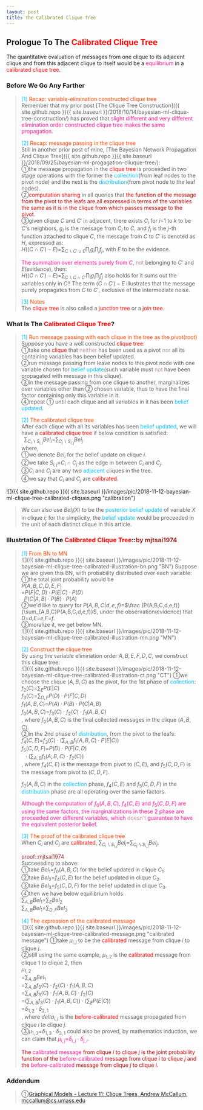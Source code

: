 ```yaml
---
layout: post
title: The Calibrated Clique Tree
---
```


## Prologue To The <font color="Red">Calibrated Clique Tree</font>
<p class="message">
The quantitative evaluation of messages from one clique to its adjacent clique and from this adjacent clique to itself would be a <font color="DeepPink">equilibrium</font> in a <font color="Red">calibrated clique tree</font>.
</p>

### Before We Go Any Farther
><font color="DeepSkyBlue">[1]</font>
><font color="OrangeRed">Recap: variable-elimination constructed clique tree</font>  
>Remember that my prior post [The Clique Tree Construction]({{ site.github.repo }}{{ site.baseurl }}/2018/10/14/bayesian-ml-clique-tree-construction/) has proved that <font color="DeepPink">slight different and very different elimination order constructed clique tree makes the same propagation</font>.  
>
><font color="DeepSkyBlue">[2]</font>
><font color="OrangeRed">Recap: message passing in the clique tree</font>  
>Still in another prior post of mine, [The Bayesian Network Propagation And Clique Tree]({{ site.github.repo }}{{ site.baseurl }}/2018/09/25/bayesian-ml-progagation-cliuque-tree/):  
>&#10112;the message propagation in the <font color="Red">clique tree</font> is proceeded in two stage operations with the former the <font color="DeepSkyBlue">collection</font>(from leaf nodes to the pivot node) and the next is the <font color="DeepSkyBlue">distribution</font>(from pivot node to the leaf nodes).  
>&#10113;<font color="Red">computation sharing</font> in all queries that <font color="#C20000">the function of the message from the pivot to the leafs are all expressed in terms of the variables the same as it is in the clique from which passes message to the pivot</font>.  
>&#10114;given clique $C$ and $C'$ in adjacent, there exists $C_{i}$ for $i$=$1$ to $k$ to be $C$'s neighbors, $g_{i}$ is the message from $C_{i}$ to $C$, and $f_{j}$ is the $j$-th function attached to clique $C$, the message from $C$ to $C'$ is denoted as $H$, expressed as:  
>$H((C\cap C')-E)$=$\sum_{C\backslash C'\cup E}\prod_{i}g_{i}\prod_{j}f_{j}$, with $E$ to be the evidence.  
>
><font color="DeepPink">The summation over elements purely from $C$</font>, <font color="RosyBrown">not</font> belonging to $C'$ and $E$(evidence), then:  
>$H((C\cap C')-E)$=$\sum_{C\backslash C\cap C'}\prod_{i}g_{i}\prod_{j}f_{j}$ also holds for it sums out the variables only in $C$!!
>The term $(C\cap C')-E$ illustrates that the message purely propagates from $C$ to $C'$, exclusive of the intermediate noise.  
>
><font color="DeepSkyBlue">[3]</font>
><font color="OrangeRed">Notes</font>  
>The <font color="Red">clique tree</font> is also called a <font color="Red">junction tree</font> or a <font color="Red">join tree</font>.  

### What Is The <font color="Red">Calibrated Clique Tree</font>?
><font color="DeepSkyBlue">[1]</font>
><font color="OrangeRed">Run message passing with each clique in the tree as the pivot(root)</font>  
>Suppose you have a well constructed <font color="Red">clique tree</font>:  
>&#10112;take one <font color="Red">clique</font> that <font color="RosyBrown">neither</font> has been used as a pivot <font color="RosyBrown">nor</font> all its containing variables has been belief updated.  
>&#10113;run message passing from leave nodes to this pivot node with one variable chosen for <font color="DeepSkyBlue">belief update</font>(such variable must <font color="RosyBrown">not</font> have been propagated with message in this clique).  
>&#10114;in the message passing from one clique to another, marginalizes over variables other than &#10113; chosen variable, thus to have the final factor containing only this variable in it.  
>&#10115;repeat &#10112; until each clique and all variables in it has been <font color="DeepSkyBlue">belief updated</font>.  
>
><font color="DeepSkyBlue">[2]</font>
><font color="OrangeRed">The calibrated clique tree</font>  
>After each clique with all its variables has been <font color="DeepSkyBlue">belief updated</font>, we will have a <font color="Red">calibrated clique tree</font> if below condition is satisfied:  
>$\;\;\sum_{C_{i}\backslash S_{i,j}}Bel_{i}$=$\sum_{C_{j}\backslash S_{i,j}}Bel_{j}$  
>where,  
>&#10112;we denote $Bel_{i}$ for the belief update on clique $i$.  
>&#10113;we take $S_{i,j}$=$C_{i}\cap C_{j}$ as the edge in between $C_{i}$ and $C_{j}$.  
>&#10114;$C_{i}$ and $C_{j}$ are any two <font color="DeepSkyBlue">adjacent</font> cliques in the tree.  
>&#10115;we say that $C_{i}$ and $C_{j}$ are <font color="Red">calibrated</font>.  
>
![]({{ site.github.repo }}{{ site.baseurl }}/images/pic/2018-11-12-bayesian-ml-clique-tree-calibrated-cliques.png "calibration")
>We can also use $Bel_{i}(X)$ to be the <font color="DeepSkyBlue">posterior belief update</font> of variable $X$ in clique $i$; for the simplicity, the <font color="DeepSkyBlue">belief update</font> would be proceeded in the unit of each distinct clique in this article.  

### Illustrtation Of The <font color="Red">Calibrated Clique Tree</font>::<font color="Brown">by mjtsai1974</font>
><font color="DeepSkyBlue">[1]</font>
><font color="OrangeRed">From BN to MN</font>  
![]({{ site.github.repo }}{{ site.baseurl }}/images/pic/2018-11-12-bayesian-ml-clique-tree-calibrated-illustration-bn.png "BN")
>Suppose we are given this BN, with probability distributed over each variable:  
>&#10112;the total joint probability would be  
>$P(A,B,C,D,E,F)$  
>=$P(F\vert C,D)\cdot P(E\vert C)\cdot P(D)$  
>$\;\;P(C\vert A,B)\cdot P(B)\cdot P(A)$  
>&#10113;we'd like to query for $P(A,B,C\vert d,e,f)$=$\frac {P(A,B,C,d,e,f)}{\sum_{A,B,C}P(A,B,C,d,e,f)}$, under the observation(evidence) that $D$=$d$,$E$=$e$,$F$=$f$.  
>&#10114;moralize it, we get below MN.  
![]({{ site.github.repo }}{{ site.baseurl }}/images/pic/2018-11-12-bayesian-ml-clique-tree-calibrated-illustration-mn.png "MN")
>
><font color="DeepSkyBlue">[2]</font>
><font color="OrangeRed">Construct the clique tree</font>  
>By using the variable elimination order $A,B,E,F,D,C$, we construct this clique tree:  
![]({{ site.github.repo }}{{ site.baseurl }}/images/pic/2018-11-12-bayesian-ml-clique-tree-calibrated-illustration-ct.png "CT")
>&#10112;we choose the clique $(A,B,C)$ as the pivot, for the 1st phase of <font color="DeepSkyBlue">collection</font>:  
>$f_{2}(C)$=$\sum_{E}P(E\vert C)$  
>$f_{3}(C)$=$\sum_{D,F}P(D)\cdot P(F\vert C,D)$  
>$f_{1}(A,B,C)$=$P(A)\cdot P(B)\cdot P(C\vert A,B)$  
>$f_{0}(A,B,C)$=$f_{3}(C)\cdot f_{2}(C)\cdot f_{1}(A,B,C)$  
>, where $f_{0}(A,B,C)$ is the final collected messages in the clique $(A,B,C)$.  
>&#10113;in the 2nd phase of <font color="DeepSkyBlue">distribution</font>, from the pivot to the leafs:  
>$f_{4}(C,E)$=$f_{3}(C)\cdot(\sum_{A,B}f_{1}(A,B,C)\cdot P(E\vert C))$  
>$f_{5}(C,D,F)$=$P(D)\cdot P(F\vert C,D)$  
>$\;\;\cdot(\sum_{A,B}f_{1}(A,B,C)\cdot f_{2}(C))$  
>, where $f_{4}(C,E)$ is the message from pivot to $(C,E)$, and $f_{5}(C,D,F)$ is the message from pivot to $(C,D,F)$.  
>
>$f_{0}(A,B,C)$ in the <font color="DeepSkyBlue">collection</font> phase, $f_{4}(C,E)$ and $f_{5}(C,D,F)$ in the <font color="DeepSkyBlue">distribution</font> phase are all operating over the same factors.  
>
><font color="DeepPink">Although the computation of $f_{0}(A,B,C)$, $f_{4}(C,E)$ and $f_{5}(C,D,F)$ are using the same factors, the marginalizations in these 2 phase are proceeded over different variables, which <font color="RosyBrown">doesn't</font> guarantee to have the equivalent posterior belief</font>.  
>
><font color="DeepSkyBlue">[3]</font>
><font color="OrangeRed">The proof of the calibrated clique tree</font>  
>When $C_{i}$ and $C_{j}$ are <font color="Red">calibrated</font>, $\sum_{C_{i}\backslash S_{i,j}}Bel_{i}$=$\sum_{C_{j}\backslash S_{i,j}}Bel_{j}$.  
>
><font color="Brown">proof::mjtsai1974</font>  
>Succeesding to above:  
>&#10112;take $Bel_{1}$=$f_{0}(A,B,C)$ for the belief updated in clique $C_{1}$.  
>&#10113;take $Bel_{2}$=$f_{4}(C,E)$ for the belief updated in clique $C_{2}$.  
>&#10114;take $Bel_{3}$=$f_{5}(C,D,F)$ for the belief updated in clique $C_{3}$.  
>&#10115;then we have below equilibrium holds:  
>$\sum_{A,B}Bel_{1}$=$\sum_{E}Bel_{2}$  
>$\sum_{A,B}Bel_{1}$=$\sum_{D,F}Bel_{3}$  
>
><font color="DeepSkyBlue">[4]</font>
><font color="OrangeRed">The expression of the calibrated message</font>  
![]({{ site.github.repo }}{{ site.baseurl }}/images/pic/2018-11-12-bayesian-ml-clique-tree-calibrated-message.png "calibrated message")
>&#10112;take $\mu_{i,j}$ to be the <font color="Red">calibrated</font> message from clique $i$ to clique $j$.  
>&#10113;still using the same example, $\mu_{1,2}$ is the <font color="Red">calibrated</font> message from clique $1$ to clique $2$, then  
>$\mu_{1,2}$  
>=$\sum_{A,B}Bel_{1}$  
>=$\sum_{A,B}f_{3}(C)\cdot f_{2}(C)\cdot f_{1}(A,B,C)$  
>=$\sum_{A,B}f_{3}(C)\cdot f_{1}(A,B,C)\cdot f_{2}(C)$  
>=$(\sum_{A,B}f_{3}(C)\cdot f_{1}(A,B,C))\cdot (\sum_{E}P(E\vert C))$  
>=$\delta_{1,2}\cdot\delta_{2,1}$  
>, where $delta_{i,j}$ is the <font color="Red">before-calibrated</font> message propagated from clique $i$ to clique $j$.  
>&#10114;$\mu_{1,3}$=$\delta_{1,3}\cdot\delta_{3,1}$ could also be proved, by mathematics induction, we can claim that <font color="DeepPink">$\mu_{i,j}$=$\delta_{i,j}\cdot\delta_{j,i}$</font>.  
>
><font color="#C20000">The <font color="DeepPink">calibrated message</font> from clique $i$ to clique $j$ is the joint probability function of the <font color="DeepPink">before-calibrated</font> message from clique $i$ to clique $j$ and the <font color="DeepPink">before-calibrated</font> message from clique $j$ to clique $i$.</font>  

### Addendum
>&#10112;[Graphical Models - Lecture 11: Clique Trees, Andrew McCallum, mccallum@cs.umass.edu](https://people.cs.umass.edu/~mccallum/courses/gm2011/11-clique-trees.pdf)  

<!-- Γ -->
<!-- \Omega -->
<!-- \cap intersection -->
<!-- \cup union -->
<!-- \frac{\Gamma(k + n)}{\Gamma(n)} \frac{1}{r^k}  -->
<!-- \mbox{\large$\vert$}\nolimits_0^\infty -->
<!-- \vert_0^\infty -->
<!-- \vert_{0.5}^{\infty} -->
<!-- &prime; ′ -->
<!-- &Prime; ″ -->
<!-- $E\lbrack X\rbrack$ -->
<!-- \overline{X_n} -->
<!-- \underset{Succss}P -->
<!-- \frac{{\overline {X_n}}-\mu}{S/\sqrt n} -->
<!-- \lim_{t\rightarrow\infty} -->
<!-- \int_{0}^{a}\lambda\cdot e^{-\lambda\cdot t}\operatorname dt -->
<!-- \Leftrightarrow -->
<!-- \prod_{v\in V} -->
<!-- \subset -->
<!-- \subseteq -->
<!-- \varnothing -->
<!-- \perp -->
<!-- \overset\triangle= -->

<!-- Notes -->
<!-- <font color="OrangeRed">items, verb, to make it the focus, mathematic expression</font> -->
<!-- <font color="Red">KKT</font> -->
<!-- <font color="Red">SMO heuristics</font> -->
<!-- <font color="Red">F</font> distribution -->
<!-- <font color="Red">t</font> distribution -->
<!-- <font color="DeepSkyBlue">suggested item, soft item</font> -->
<!-- <font color="RoyalBlue">old alpha, quiz, example</font> -->
<!-- <font color="Green">new alpha</font> -->

<!-- <font color="#C20000">conclusion, finding</font> -->
<!-- <font color="DeepPink">positive conclusion, finding</font> -->
<!-- <font color="RosyBrown">negative conclusion, finding</font> -->

<!-- <font color="#00ADAD">policy</font> -->
<!-- <font color="#6100A8">full observable</font> -->
<!-- <font color="#FFAC12">partial observable</font> -->
<!-- <font color="#EB00EB">stochastic</font> -->
<!-- <font color="#8400E6">state transition</font> -->
<!-- <font color="#D600D6">discount factor gamma $\gamma$</font> -->
<!-- <font color="#D600D6">$V(S)$</font> -->
<!-- <font color="#9300FF">immediate reward R(S)</font> -->

<!-- ### <font color="RoyalBlue">Example</font>: Illustration By Rainy And Sunny Days In One Week -->
<!-- <font color="RoyalBlue">[Question]</font> -->
<!-- <font color="DeepSkyBlue">[Answer]</font> -->

<!-- 
[1]Given the vehicles pass through a highway toll station is $6$ per minute, what is the probability that no cars within $30$ seconds?
><font color="DeepSkyBlue">[1]</font>
><font color="OrangeRed">Given the vehicles pass through a highway toll station is $6$ per minute, what is the probability that no cars within $30$ seconds?</font>  
-->

<!--
><font color="DeepSkyBlue">[Notes]</font>
><font color="OrangeRed">Why at this moment, the Poisson and exponential probability come out with different result?</font>  
-->

<!-- https://www.medcalc.org/manual/gamma_distribution_functions.php -->
<!-- https://www.statlect.com/probability-distributions/student-t-distribution#hid5 -->
<!-- http://www.wiris.com/editor/demo/en/ -->